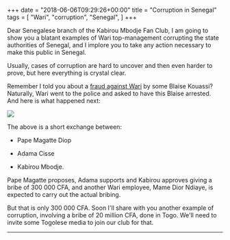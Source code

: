 +++
date = "2018-06-06T09:29:26+00:00"
title = "Corruption in Senegal"
tags = [
    "Wari",
    "corruption",
    "Senegal",
]
+++


Dear Senegalese branch of the Kabirou Mbodje Fan Club, I am going to show you a blatant examples of Wari top-management corrupting the state authorities of Senegal, and I implore you to take any action necessary to make this public in Senegal.

Usually, cases of corruption are hard to uncover and then even harder to prove, but here everything is crystal clear.

<!--more-->

Remember I told you about a [fraud against Wari](http://warileaks.com/how-to-steal-100-000-000--cfa-from-wari/) by some Blaise Kouassi? Naturally, Wari went to the police and asked to have this Blaise arrested. And here is what happened next:
<div class="container" style="width:auto">
  <a target="blank" href="https://res.cloudinary.com/vincentstradic/image/upload/v1524841765/p16_1_e0udzr.jpg">
    <img src="https://res.cloudinary.com/vincentstradic/image/upload/v1524841765/p16_1_e0udzr.jpg" style="max-width:100%">
  </a>
</div>

The above is a short exchange between:

- Pape Magatte Diop

- Adama Cisse

- Kabirou Mbodje.

Pape Magatte proposes, Adama supports and Kabirou approves giving a bribe of 300 000 CFA, and another Wari employee, Mame Dior Ndiaye, is expected to carry out the actual bribing.

But that is only 300 000 CFA. Soon I'll share with you another example of corruption, involving a bribe of 20 million CFA, done in Togo. We'll need to invite some Togolese media to join our club for that.

<hr>
